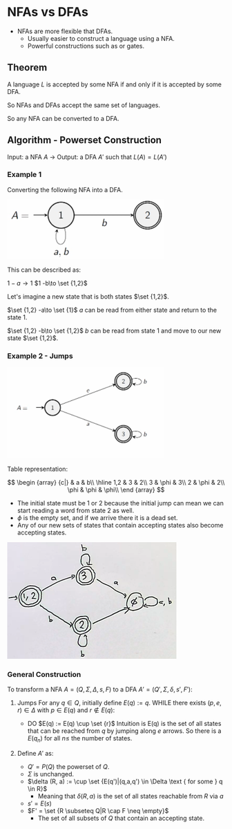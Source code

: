 # NFAs vs DFAs

- NFAs are more flexible that DFAs.
  - Usually easier to construct a language using a NFA.
  - Powerful constructions such as or gates.

## Theorem

A language $L$ is accepted by some NFA if and only if it is accepted by some DFA.

So NFAs and DFAs accept the same set of languages.

So any NFA can be converted to a DFA.

## Algorithm - Powerset Construction

Input: a NFA $A$ $\to$ Output: a DFA $A'$ such that $L(A) = L(A')$

### Example 1

Converting the following NFA into a DFA.

![](assets/2024-10-10-19-02-09.png)

This can be described as:

$1 -a\to  1$
$1 -b\to  \set {1,2}$

Let's imagine a new state that is both states $\set {1,2}$.

$\set {1,2} -a\to \set {1}$
$a$ can be read from either state and return to the state $1$.

$\set {1,2} -b\to \set {1,2}$
$b$ can be read from state 1 and move to our new state $\set {1,2}$.

### Example 2 - Jumps

![](assets/2024-10-10-19-13-32.png)

Table representation:

$$
\begin {array} {c|}
& a & b\\
\hline
1,2 & 3 & 2\\
3 & \phi & 3\\
2 & \phi & 2\\
\phi & \phi & \phi\\
\end {array}
$$

- The initial state must be 1 or 2 because the initial jump can mean we can start reading a word from state 2 as well.
- $\phi$ is the empty set, and if we arrive there it is a dead set.
- Any of our new sets of states that contain accepting states also become accepting states.

![](assets/2024-10-10-19-33-15.png)

### General Construction

To transform a NFA $A = (Q, \Sigma, \Delta, s, F)$ to a DFA $A' = (Q', \Sigma, \delta, s', F')$:

1. Jumps
For any $q \in Q$, initially define $E(q) := {q}$.
WHILE there exists $(p, e, r) \in \Delta$ with $p \in E(q)$ and $r \notin E(q)$:
    - DO $E(q) := E(q) \cup \set {r}$
Intuition is E(q) is the set of all states that can be reached from $q$ by jumping along $e$ arrows. So there is a $E(q_n)$ for all $n\leq$ the number of states.

2. Define $A'$ as:
    - $Q' = P(Q)$ the powerset of $Q$.
    - $\Sigma$ is unchanged.
    - $\delta (R, a) := \cup \set {E(q')|(q,a,q') \in \Delta \text { for some } q \in R}$
      - Meaning that $\delta (R, a)$ is the set of all states reachable from $R$ via $a$
    - $s' = E(s)$
    - $F' = \set {R \subseteq Q|R \cap F \neq \empty}$ 
      - The set of all subsets of $Q$ that contain an accepting state.
